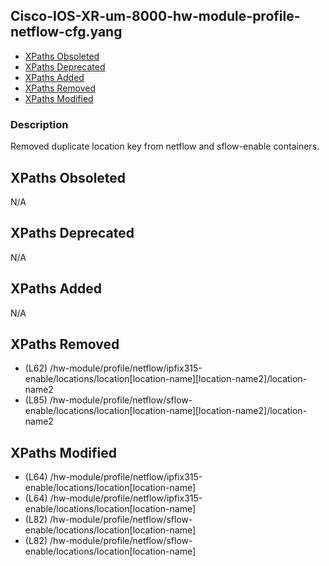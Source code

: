 ## Cisco-IOS-XR-um-8000-hw-module-profile-netflow-cfg.yang

- [XPaths Obsoleted](#xpaths-obsoleted)
- [XPaths Deprecated](#xpaths-deprecated)
- [XPaths Added](#xpaths-added)
- [XPaths Removed](#xpaths-removed)
- [XPaths Modified](#xpaths-modified)

### Description

Removed duplicate location key from netflow and sflow-enable containers.

## XPaths Obsoleted

N/A

## XPaths Deprecated

N/A

## XPaths Added

N/A

## XPaths Removed

- (L62)	/hw-module/profile/netflow/ipfix315-enable/locations/location[location-name][location-name2]/location-name2
- (L85)	/hw-module/profile/netflow/sflow-enable/locations/location[location-name][location-name2]/location-name2

## XPaths Modified

- (L64)	/hw-module/profile/netflow/ipfix315-enable/locations/location[location-name]
- (L64)	/hw-module/profile/netflow/ipfix315-enable/locations/location[location-name]
- (L82)	/hw-module/profile/netflow/sflow-enable/locations/location[location-name]
- (L82)	/hw-module/profile/netflow/sflow-enable/locations/location[location-name]


